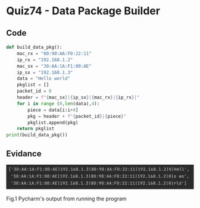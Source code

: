 # Quiz74 - Data Package Builder
## Code
```.py
def build_data_pkg():
    mac_rx = "80:90:AA:F0:22:11"
    ip_rx = "192.168.1.2"
    mac_sx = "30:AA:1A:F1:00:AE"
    ip_sx = "192.168.1.3"
    data = "Hello world"
    pkglist = []
    packet_id = 0
    header = f"{mac_sx}|{ip_sx}|{mac_rx}|{ip_rx}|"
    for i in range (0,len(data),4):
        piece = data[i:i+4]
        pkg = header + f"{packet_id}|{piece}"
        pkglist.append(pkg)
    return pkglist
print(build_data_pkg())
```
## Evidance
![](https://github.com/MeisaChi/Year2/blob/main/photo/quiz74.png)

Fig.1 Pycharm's output from running the program
